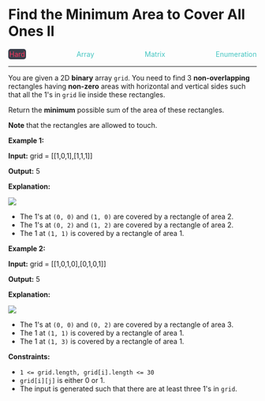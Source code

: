 # Find the Minimum Area to Cover All Ones II

<div style="display: flex; justify-content: space-between; align-items: center">
<div style="color: #ff375f;
padding: 2px; background-color: #3a3f4b; border-radius: 5px;">Hard</div>
<div style="color: #46c6c2">Array</div>
<div style="color: #46c6c2">Matrix</div>
<div style="color: #46c6c2">Enumeration</div>
</div>

---

You are given a 2D **binary** array `grid`. You need to find 3 **non-overlapping** rectangles having **non-zero** areas with horizontal and vertical sides such that all the 1's in `grid` lie inside these rectangles.

Return the **minimum** possible sum of the area of these rectangles.

**Note** that the rectangles are allowed to touch.

**Example 1:**

**Input:** grid = \[\[1,0,1\],\[1,1,1\]\]

**Output:** 5

**Explanation:**

![](https://assets.leetcode.com/uploads/2024/05/14/example0rect21.png)

*   The 1's at `(0, 0)` and `(1, 0)` are covered by a rectangle of area 2.
*   The 1's at `(0, 2)` and `(1, 2)` are covered by a rectangle of area 2.
*   The 1 at `(1, 1)` is covered by a rectangle of area 1.

**Example 2:**

**Input:** grid = \[\[1,0,1,0\],\[0,1,0,1\]\]

**Output:** 5

**Explanation:**

![](https://assets.leetcode.com/uploads/2024/05/14/example1rect2.png)

*   The 1's at `(0, 0)` and `(0, 2)` are covered by a rectangle of area 3.
*   The 1 at `(1, 1)` is covered by a rectangle of area 1.
*   The 1 at `(1, 3)` is covered by a rectangle of area 1.

**Constraints:**

*   `1 <= grid.length, grid[i].length <= 30`
*   `grid[i][j]` is either 0 or 1.
*   The input is generated such that there are at least three 1's in `grid`.